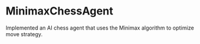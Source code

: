 # MinimaxChessAgent
Implemented an AI chess agent that uses the Minimax algorithm to optimize move strategy.
